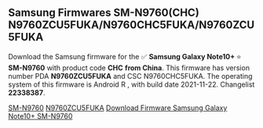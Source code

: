 <h2>Samsung Firmwares SM-N9760(CHC) N9760ZCU5FUKA/N9760CHC5FUKA/N9760ZCU5FUKA</h2>
Download the Samsung firmware for the ✅ <strong>Samsung Galaxy Note10+ </strong> ⭐ <strong>SM-N9760</strong> with product code <strong>CHC</strong> <strong> from China</strong>. This firmware has version number PDA <strong>N9760ZCU5FUKA</strong> and CSC N9760CHC5FUKA. The operating system of this firmware is Android R , with build date 2021-11-22. Changelist <strong>22338387</strong>.


[SM-N9760](https://samfirm.shop/samsung/model/SM-N9760)
[N9760ZCU5FUKA](https://samfirm.shop/samsung/pda/N9760ZCU5FUKA)
[Download Firmware Samsung Galaxy Note10+ SM-N9760](https://samfirm.shop/samsung/firmware/476286)
